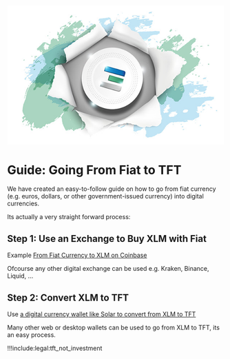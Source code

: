 ![alt](img/tftexplo.jpg)

# Guide: Going From Fiat to TFT

We have created an easy-to-follow guide on how to go from fiat currency (e.g. euros, dollars, or other government-issued currency) into digital currencies.

Its actually a very straight forward process:

## **Step 1: Use an Exchange to Buy XLM with Fiat**

Example [From Fiat Currency to XLM on Coinbase](coinbase_fiat)

Ofcourse any other digital exchange can be used e.g. Kraken, Binance, Liquid, ...

## **Step 2: Convert XLM to TFT**

Use [a digital currency wallet like Solar to convert from XLM to TFT](solar_wallet)

Many other web or desktop wallets can be used to go from XLM to TFT, its an easy process.

!!!include:legal:tft_not_investment
